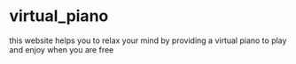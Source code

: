 # virtual_piano
this website helps you to relax your mind by providing a virtual piano to play and enjoy when you are free
